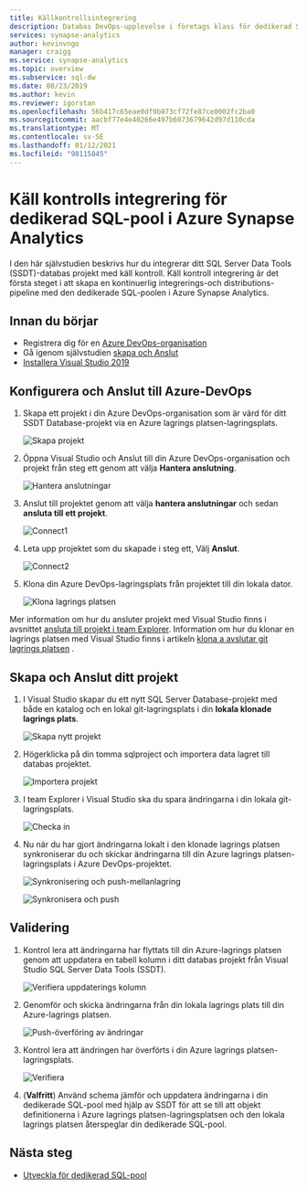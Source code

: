 ```yaml
---
title: Källkontrollsintegrering
description: Databas DevOps-upplevelse i företags klass för dedikerad SQL-pool med intern käll kontroll integrering med Azure databaser (git och GitHub).
services: synapse-analytics
author: kevinvngo
manager: craigg
ms.service: synapse-analytics
ms.topic: overview
ms.subservice: sql-dw
ms.date: 08/23/2019
ms.author: kevin
ms.reviewer: igorstan
ms.openlocfilehash: 56b417c65eae0df9b073cf72fe87ce0002fc2ba0
ms.sourcegitcommit: aacbf77e4e40266e497b6073679642d97d110cda
ms.translationtype: MT
ms.contentlocale: sv-SE
ms.lasthandoff: 01/12/2021
ms.locfileid: "98115845"
---
```

# <a name="source-control-integration-for-dedicated-sql-pool-in-azure-synapse-analytics"></a>Käll kontrolls integrering för dedikerad SQL-pool i Azure Synapse Analytics

I den här självstudien beskrivs hur du integrerar ditt SQL Server Data Tools (SSDT)-databas projekt med käll kontroll.  Käll kontroll integrering är det första steget i att skapa en kontinuerlig integrerings-och distributions-pipeline med den dedikerade SQL-poolen i Azure Synapse Analytics.

## <a name="before-you-begin"></a>Innan du börjar

- Registrera dig för en [Azure DevOps-organisation](https://azure.microsoft.com/services/devops/)
- Gå igenom självstudien [skapa och Anslut](create-data-warehouse-portal.md)
- [Installera Visual Studio 2019](https://visualstudio.microsoft.com/vs/older-downloads/)

## <a name="set-up-and-connect-to-azure-devops"></a>Konfigurera och Anslut till Azure-DevOps

1. Skapa ett projekt i din Azure DevOps-organisation som är värd för ditt SSDT Database-projekt via en Azure lagrings platsen-lagringsplats.

   ![Skapa projekt](./media/sql-data-warehouse-source-control-integration/1-create-project-azure-devops.png "Skapa projekt")

2. Öppna Visual Studio och Anslut till din Azure DevOps-organisation och projekt från steg ett genom att välja **Hantera anslutning**.

   ![Hantera anslutningar](./media/sql-data-warehouse-source-control-integration/2-manage-connections.png "Hantera anslutningar")

3. Anslut till projektet genom att välja **hantera anslutningar** och sedan **ansluta till ett projekt**.
 
    ![Connect1](./media/sql-data-warehouse-source-control-integration/3-connect-project.png "Anslut")


4. Leta upp projektet som du skapade i steg ett, Välj **Anslut**.
 
    ![Connect2](./media/sql-data-warehouse-source-control-integration/3.5-connect.png "Anslut")


3. Klona din Azure DevOps-lagringsplats från projektet till din lokala dator.

   ![Klona lagrings platsen](./media/sql-data-warehouse-source-control-integration/4-clone-repo.png "Klona lagrings platsen")

Mer information om hur du ansluter projekt med Visual Studio finns i avsnittet [ansluta till projekt i team Explorer](/visualstudio/ide/connect-team-project?view=vs-2019). Information om hur du klonar en lagrings platsen med Visual Studio finns i artikeln [klona a avslutar git lagrings platsen](/azure/devops/repos/git/clone?tabs=visual-studio&view=azure-devops) . 

## <a name="create-and-connect-your-project"></a>Skapa och Anslut ditt projekt

1. I Visual Studio skapar du ett nytt SQL Server Database-projekt med både en katalog och en lokal git-lagringsplats i din **lokala klonade lagrings plats**.

   ![Skapa nytt projekt](./media/sql-data-warehouse-source-control-integration/5-create-new-project.png "Skapa nytt projekt")  

2. Högerklicka på din tomma sqlproject och importera data lagret till databas projektet.

   ![Importera projekt](./media/sql-data-warehouse-source-control-integration/6-import-new-project.png "Importera projekt")  

3. I team Explorer i Visual Studio ska du spara ändringarna i din lokala git-lagringsplats.

   ![Checka in](./media/sql-data-warehouse-source-control-integration/6.5-commit-push-changes.png "Checka in")  

4. Nu när du har gjort ändringarna lokalt i den klonade lagrings platsen synkroniserar du och skickar ändringarna till din Azure lagrings platsen-lagringsplats i Azure DevOps-projektet.

   ![Synkronisering och push-mellanlagring](./media/sql-data-warehouse-source-control-integration/7-commit-push-changes.png "Synkronisering och push-mellanlagring")

   ![Synkronisera och push](./media/sql-data-warehouse-source-control-integration/7.5-commit-push-changes.png "Synkronisera och push")  

## <a name="validation"></a>Validering

1. Kontrol lera att ändringarna har flyttats till din Azure-lagrings platsen genom att uppdatera en tabell kolumn i ditt databas projekt från Visual Studio SQL Server Data Tools (SSDT).

   ![Verifiera uppdaterings kolumn](./media/sql-data-warehouse-source-control-integration/8-validation-update-column.png "Verifiera uppdaterings kolumn")

2. Genomför och skicka ändringarna från din lokala lagrings plats till din Azure-lagrings platsen.

   ![Push-överföring av ändringar](./media/sql-data-warehouse-source-control-integration/9-push-column-change.png "Push-överföring av ändringar")

3. Kontrol lera att ändringen har överförts i din Azure lagrings platsen-lagringsplats.

   ![Verifiera](./media/sql-data-warehouse-source-control-integration/10-verify-column-change-pushed.png "Verifiera ändringarna")

4. (**Valfritt**) Använd schema jämför och uppdatera ändringarna i din dedikerade SQL-pool med hjälp av SSDT för att se till att objekt definitionerna i Azure lagrings platsen-lagringsplatsen och den lokala lagrings platsen återspeglar din dedikerade SQL-pool.

## <a name="next-steps"></a>Nästa steg

- [Utveckla för dedikerad SQL-pool](sql-data-warehouse-overview-develop.md)
